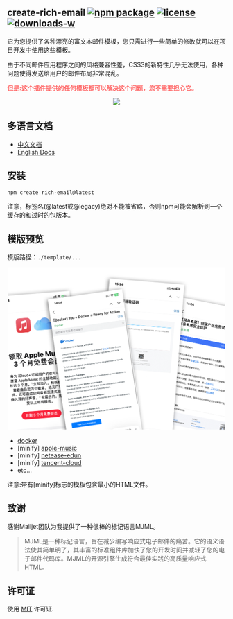 ## create-rich-email <a href="https://npmjs.com/package/create-rich-email"><img src="https://badgen.net/npm/v/create-rich-email/latest" alt="npm package"></a> <a href="https://github.com/yassine-zhang/create-rich-email/blob/main/LICENSE"><img src="https://badgen.net/static/license/MIT/orange" alt="license"></a> <a href="https://npmjs.com/package/create-rich-email"><img src="https://badgen.net/npm/dw/create-rich-email" alt="downloads-w"/></a>

它为您提供了各种漂亮的富文本邮件模板，您只需进行一些简单的修改就可以在项目开发中使用这些模板。

由于不同邮件应用程序之间的风格兼容性差，CSS3的新特性几乎无法使用，各种问题使得发送给用户的邮件布局非常混乱。

<font color="#FF6666"><strong>但是:这个插件提供的任何模板都可以解决这个问题，您不需要担心它。</strong></font>

<p align="center">
    <img width="500" src="./media/cli-demo.gif">
</p>

## 多语言文档

- [中文文档](./README.md)
- [English Docs](./docs/readme-en.md)

## 安装

```shell
npm create rich-email@latest
```

注意，标签名(@latest或@legacy)绝对不能被省略，否则npm可能会解析到一个缓存的和过时的包版本。

## 模版预览

模版路径：`./template/...`

<p align="center">
    <img width="500" src="./media/preview.png">
</p>

- [docker](./template/docker/Docker.PNG)
- [minify] [apple-music](./template/apple-music/AppleMusic.PNG)
- [minify] [netease-edun](./template/netease-edun/网易易盾.PNG)
- [minify] [tencent-cloud](./template/tencent-cloud/腾讯云.PNG)
- etc...

注意:带有[minify]标志的模板包含最小的HTML文件。

## 致谢

感谢Mailjet团队为我提供了一种很棒的标记语言MJML。

> MJML是一种标记语言，旨在减少编写响应式电子邮件的痛苦。它的语义语法使其简单明了，其丰富的标准组件库加快了您的开发时间并减轻了您的电子邮件代码库。MJML的开源引擎生成符合最佳实践的高质量响应式HTML。

## 许可证

使用 [MIT](./LICENSE) 许可证.
